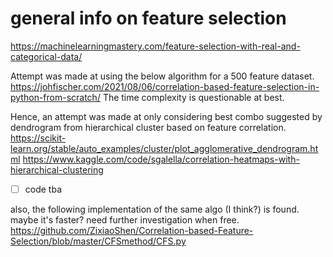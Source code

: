 # general info on feature selection
https://machinelearningmastery.com/feature-selection-with-real-and-categorical-data/

Attempt was made at using the below algorithm for a 500 feature dataset. 
https://johfischer.com/2021/08/06/correlation-based-feature-selection-in-python-from-scratch/
The time complexity is questionable at best.

Hence, an attempt was made at only considering best combo suggested by dendrogram from hierarchical cluster based on feature correlation.
https://scikit-learn.org/stable/auto_examples/cluster/plot_agglomerative_dendrogram.html
https://www.kaggle.com/code/sgalella/correlation-heatmaps-with-hierarchical-clustering
- [ ] code tba

also, the following implementation of the same algo (I think?) is found. maybe it's faster? need further investigation when free.
https://github.com/ZixiaoShen/Correlation-based-Feature-Selection/blob/master/CFSmethod/CFS.py
